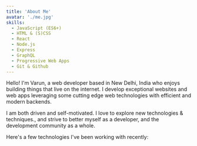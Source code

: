 ```yaml
---
title: 'About Me'
avatar: './me.jpg'
skills:
  - JavaScript (ES6+)
  - HTML & (S)CSS
  - React
  - Node.js
  - Express
  - GraphQL
  - Progressive Web Apps
  - Git & Github
---
```


Hello! I'm Varun, a web developer based in New Delhi, India who enjoys building things that live on the internet. I develop exceptional websites and web apps leveraging some cutting edge web technologies with efficient and modern backends.

I am both driven and self-motivated. I love to explore new technologies & techniques., and strive to better myself as a developer, and the development community as a whole.

Here's a few technologies I've been working with recently:

